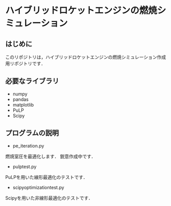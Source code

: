 # ハイブリッドロケットエンジンの燃焼シミュレーション

## はじめに
このリポジトリは，ハイブリッドロケットエンジンの燃焼シミュレーション作成用リポジトリです．

## 必要なライブラリ
- numpy
- pandas
- matplotlib
- PuLP
- Scipy

## プログラムの説明
- pe_iteration.py

燃焼室圧を最適化します．
鋭意作成中です．

- pulptest.py

PuLPを用いた線形最適化のテストです．

- scipyoptimizationtest.py

Scipyを用いた非線形最適化のテストです．